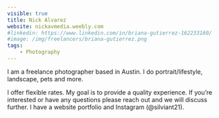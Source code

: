 ```yaml
---
visible: true
title: Nick Alvarez
website: nickavmedia.weebly.com
#linkedin: https://www.linkedin.com/in/briana-gutierrez-162233160/
#image: /img/freelancers/briana-gutierrez.png
tags: 
    - Photography
---
```


I am a freelance photographer based in Austin. I do portrait/lifestyle, landscape, pets and more.

I offer flexible rates. My goal is to provide a quality experience. If you’re interested or have any questions please reach out and we will discuss further. I have a website portfolio and Instagram (@silviant21).